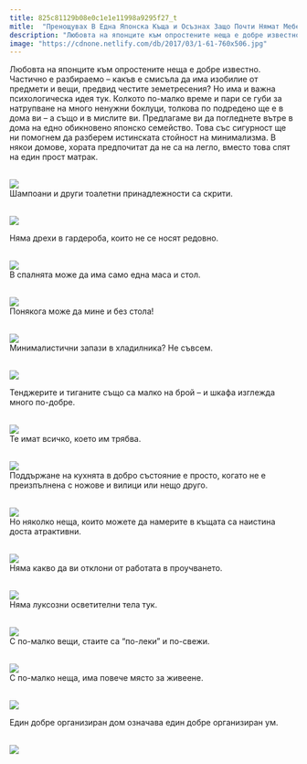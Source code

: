 ```yaml
---
title: 825c81129b08e0c1e1e11998a9295f27_t
mitle:  "Пренощувах В Една Японска Къща и Осъзнах Защо Почти Нямат Мебели!"
description: "Любовта на японците към опростените неща е добре известно. Частично е разбираемо - какъв е смисъла да има изобилие от предмети и вещи, предвид честите земетресени�"
image: "https://cdnone.netlify.com/db/2017/03/1-61-760x506.jpg"
---
```


 <p>Любовта на японците към опростените неща е добре известно. Частично е разбираемо – какъв е смисъла да има изобилие от предмети и вещи, предвид честите земетресения? Но има и важна психологическа идея тук. Колкото по-малко време и пари се губи за натрупване на много ненужни боклуци, толкова по подредено ще е в дома ви – а също и в мислите ви. Предлагаме ви да погледнете вътре в дома на едно обикновено японско семейство. Това със сигурност ще ни помогнем да разберем истинската стойност на минимализма. В някои домове, хората предпочитат да не са на легло, вместо това спят на един прост матрак.</p>       <p> <br/><img src="https://cdnone.netlify.com/db/2017/03/1-61-760x506.jpg"/><br/> Шампоани и други тоалетни принадлежности са скрити.</p> <p> <br/><img src="https://cdnone.netlify.com/db/2017/03/2-57-760x506.jpg"/><br/></p> <p> Няма дрехи в гардероба, които не се носят редовно.</p>      <p> <br/><img src="https://cdnone.netlify.com/db/2017/03/3-59-760x545.jpg"/><br/> В спалнята може да има само една маса и стол.</p> <p> <br/><img src="https://cdnone.netlify.com/db/2017/03/4-57-760x506.jpg"/><br/> Понякога може да мине и без стола!</p> <p> <br/><img src="https://cdnone.netlify.com/db/2017/03/5-57-760x506.jpg"/><br/> Минималистични запази в хладилника? Не съвсем.</p> <p> <br/><img src="https://cdnone.netlify.com/db/2017/03/6-50-760x506.jpg"/><br/></p>      <p> Тенджерите и тиганите също са малко на брой – и шкафа изглежда много по-добре.</p> <p> <br/><img src="https://cdnone.netlify.com/db/2017/03/7-52-760x506.jpg"/><br/> Те имат всичко, което им трябва.</p> <p> <br/><img src="https://cdnone.netlify.com/db/2017/03/8-50-760x506.jpg"/><br/> Поддържане на кухнята в добро състояние е просто, когато не е преизпълнена с ножове и вилици или нещо друго.</p> <p> <br/><img src="https://cdnone.netlify.com/db/2017/03/9-50-760x506.jpg"/><br/> Но няколко неща, които можете да намерите в къщата са наистина доста атрактивни.</p> <p> <br/><img src="https://cdnone.netlify.com/db/2017/03/10-47-760x506.jpg"/><br/> Няма какво да ви отклони от работата в проучването.</p> <p> <br/><img src="https://cdnone.netlify.com/db/2017/03/11-45-760x506.jpg"/><br/> Няма луксозни осветителни тела тук.</p>      <p> <br/><img src="https://cdnone.netlify.com/db/2017/03/12-42-760x506.jpg"/><br/> С по-малко вещи, стаите са “по-леки” и по-свежи.</p> <p> <br/><img src="https://cdnone.netlify.com/db/2017/03/13-42-760x506.jpg"/><br/> С по-малко неща, има повече място за живеене.</p> <p> <br/><img src="https://cdnone.netlify.com/db/2017/03/14-40-760x506.jpg"/><br/></p> <p> Един добре организиран дом означава един добре организиран ум.</p>      <p> <br/><img src="https://cdnone.netlify.com/db/2017/03/15-36-760x506.jpg"/><br/></p>       